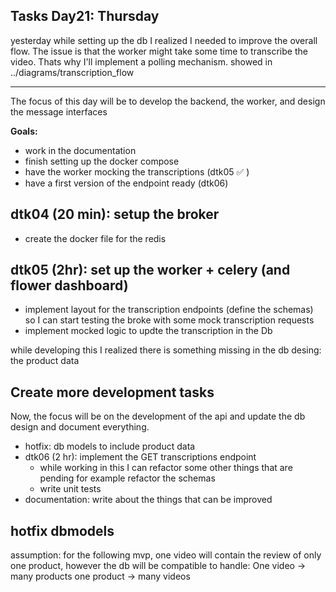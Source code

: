 ## Tasks Day21: Thursday

yesterday while setting up the db I realized I needed to improve the overall flow. The issue is that the worker might take some time to transcribe the video. Thats why I'll implement a polling mechanism. showed in ../diagrams/transcription_flow

---

The focus of this day will be to develop the backend, the worker, and design the message interfaces

**Goals:**

- work in the documentation
- finish setting up the docker compose
- have the worker mocking the transcriptions (dtk05 ✅ )
- have a first version of the endpoint ready (dtk06)

## dtk04 (20 min): setup the broker

- create the docker file for the redis

## dtk05 (2hr): set up the worker + celery (and flower dashboard)

- implement layout for the transcription endpoints (define the schemas) so I can start testing the broke with some mock transcription requests
- implement mocked logic to updte the transcription in the Db

while developing this I realized there is something missing in the db desing: the product data

## Create more development tasks

Now, the focus will be on the development of the api and update the db design and document everything.

- hotfix: db models to include product data
- dtk06 (2 hr): implement the GET transcriptions endpoint
  - while working in this I can refactor some other things that are pending for example refactor the schemas
  - write unit tests
- documentation: write about the things that can be improved

## hotfix dbmodels

assumption: for the following mvp, one video will contain the review of only one product, however the db will be compatible to handle:
One video -> many products
one product -> many videos
